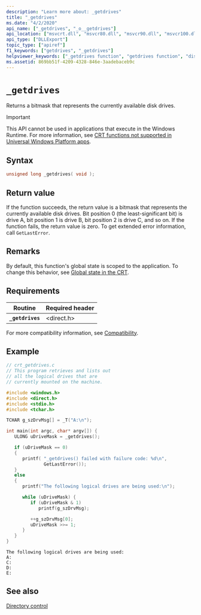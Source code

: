 ```yaml
---
description: "Learn more about: _getdrives"
title: "_getdrives"
ms.date: "4/2/2020"
api_name: ["_getdrives", "_o__getdrives"]
api_location: ["msvcrt.dll", "msvcr80.dll", "msvcr90.dll", "msvcr100.dll", "msvcr100_clr0400.dll", "msvcr110.dll", "msvcr110_clr0400.dll", "msvcr120.dll", "msvcr120_clr0400.dll", "ucrtbase.dll", "api-ms-win-crt-filesystem-l1-1-0.dll", "api-ms-win-crt-private-l1-1-0.dll"]
api_type: ["DLLExport"]
topic_type: ["apiref"]
f1_keywords: ["getdrives", "_getdrives"]
helpviewer_keywords: ["_getdrives function", "getdrives function", "disk drives"]
ms.assetid: 869bb51f-4209-4328-846e-3aadebaceb9c
---
```

# `_getdrives`

Returns a bitmask that represents the currently available disk drives.

> [!IMPORTANT]
> This API cannot be used in applications that execute in the Windows Runtime. For more information, see [CRT functions not supported in Universal Windows Platform apps](../../cppcx/crt-functions-not-supported-in-universal-windows-platform-apps.md).

## Syntax

```C
unsigned long _getdrives( void );
```

## Return value

If the function succeeds, the return value is a bitmask that represents the currently available disk drives. Bit position 0 (the least-significant bit) is drive A, bit position 1 is drive B, bit position 2 is drive C, and so on. If the function fails, the return value is zero. To get extended error information, call `GetLastError`.

## Remarks

By default, this function's global state is scoped to the application. To change this behavior, see [Global state in the CRT](../global-state.md).

## Requirements

|Routine|Required header|
|-------------|---------------------|
|**`_getdrives`**|\<direct.h>|

For more compatibility information, see [Compatibility](../compatibility.md).

## Example

```C
// crt_getdrives.c
// This program retrieves and lists out
// all the logical drives that are
// currently mounted on the machine.

#include <windows.h>
#include <direct.h>
#include <stdio.h>
#include <tchar.h>

TCHAR g_szDrvMsg[] = _T("A:\n");

int main(int argc, char* argv[]) {
   ULONG uDriveMask = _getdrives();

   if (uDriveMask == 0)
   {
      printf( "_getdrives() failed with failure code: %d\n",
              GetLastError());
   }
   else
   {
      printf("The following logical drives are being used:\n");

      while (uDriveMask) {
         if (uDriveMask & 1)
            printf(g_szDrvMsg);

         ++g_szDrvMsg[0];
         uDriveMask >>= 1;
      }
   }
}
```

```Output
The following logical drives are being used:
A:
C:
D:
E:
```

## See also

[Directory control](../directory-control.md)
